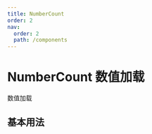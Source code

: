 ```yaml
---
title: NumberCount
order: 2
nav:
  order: 2
  path: /components
---
```


# NumberCount 数值加载

数值加载

## 基本用法

<code src="./demos/base.tsx"/>

<API></API>
